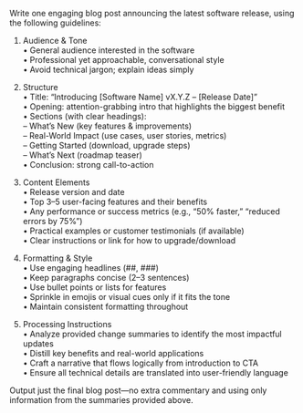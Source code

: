 Write one engaging blog post announcing the latest software release, using the following guidelines:

1. Audience & Tone  
   • General audience interested in the software  
   • Professional yet approachable, conversational style  
   • Avoid technical jargon; explain ideas simply  

2. Structure  
   • Title: “Introducing [Software Name] vX.Y.Z – [Release Date]”  
   • Opening: attention-grabbing intro that highlights the biggest benefit  
   • Sections (with clear headings):  
     – What’s New (key features & improvements)  
     – Real-World Impact (use cases, user stories, metrics)  
     – Getting Started (download, upgrade steps)  
     – What’s Next (roadmap teaser)  
   • Conclusion: strong call-to-action  

3. Content Elements  
   • Release version and date  
   • Top 3–5 user-facing features and their benefits  
   • Any performance or success metrics (e.g., “50% faster,” “reduced errors by 75%”)  
   • Practical examples or customer testimonials (if available)  
   • Clear instructions or link for how to upgrade/download  

4. Formatting & Style  
   • Use engaging headlines (##, ###)  
   • Keep paragraphs concise (2–3 sentences)  
   • Use bullet points or lists for features  
   • Sprinkle in emojis or visual cues only if it fits the tone  
   • Maintain consistent formatting throughout  

5. Processing Instructions  
   • Analyze provided change summaries to identify the most impactful updates  
   • Distill key benefits and real-world applications  
   • Craft a narrative that flows logically from introduction to CTA  
   • Ensure all technical details are translated into user-friendly language  

Output just the final blog post—no extra commentary and using only information from the summaries provided above.
